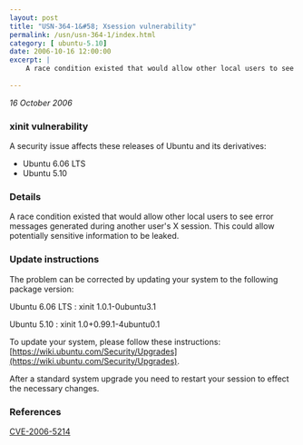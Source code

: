 ```yaml
---
layout: post
title: "USN-364-1&#58; Xsession vulnerability"
permalink: /usn/usn-364-1/index.html
category: [ ubuntu-5.10]
date: 2006-10-16 12:00:00
excerpt: |
    A race condition existed that would allow other local users to see error  messages generated during another user&#39;s X session.  This could allow  potentially sensitive information to be leaked.
    
--- 
```

 
 

*16 October 2006*

### xinit vulnerability

A security issue affects these releases of Ubuntu and its derivatives:

* Ubuntu 6.06 LTS
* Ubuntu 5.10

### Details

A race condition existed that would allow other local users to see error messages generated during another user&#39;s X session. This could allow potentially sensitive information to be leaked.

### Update instructions

The problem can be corrected by updating your system to the following package version:

Ubuntu 6.06 LTS
 : xinit <span>1.0.1-0ubuntu3.1</span>

Ubuntu 5.10
 : xinit <span>1.0+0.99.1-4ubuntu0.1</span>

To update your system, please follow these instructions: [https://wiki.ubuntu.com/Security/Upgrades](https://wiki.ubuntu.com/Security/Upgrades).

After a standard system upgrade you need to restart your session to effect the necessary changes.

### References

 
 [CVE-2006-5214](http://people.ubuntu.com/~ubuntu-security/cve/CVE-2006-5214)
 

